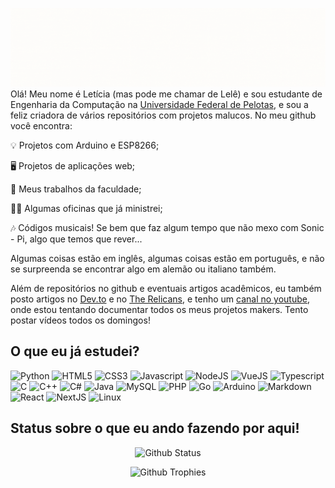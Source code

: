 ![Boas vindas ao meu Github](imagens/capa.gif)
Olá! Meu nome é Letícia (mas pode me chamar de Lelê) e sou estudante de Engenharia da Computação na [Universidade Federal de Pelotas](https://portal.ufpel.edu.br/), e sou a feliz criadora de vários repositórios com projetos malucos. No meu github você encontra:

💡️ Projetos com Arduino e ESP8266;

🖥️ Projetos de aplicações web;

📑️ Meus trabalhos da faculdade;

👩‍🏫️ Algumas oficinas que já ministrei;

🎶️ Códigos musicais! Se bem que faz algum tempo que não mexo com Sonic - Pi, algo que temos que rever...

Algumas coisas estão em inglês, algumas coisas estão em português, e não se surpreenda se encontrar algo em alemão ou italiano também.

Além de repositórios no github e eventuais artigos acadêmicos, eu também posto artigos no [Dev.to](https://dev.to/lelepg) e no [The Relicans](https://www.therelicans.com/lelepg), e tenho um [canal no youtube](https://www.youtube.com/channel/UCSTtVZeXrueBBRorTKDSAbQ), onde estou tentando documentar todos os meus projetos makers. Tento postar vídeos todos os domingos!

## O que eu já estudei?


![Python](https://img.shields.io/badge/Python-3776AB?style=for-the-badge&logo=python&logoColor=white)
![HTML5](https://img.shields.io/badge/HTML5-E34F26?style=for-the-badge&logo=html5&logoColor=white)
![CSS3](https://img.shields.io/badge/CSS3-1572B6?style=for-the-badge&logo=css3&logoColor=white)
![Javascript](https://img.shields.io/badge/JavaScript-323330?style=for-the-badge&logo=javascript&logoColor=F7DF1E)
![NodeJS](https://img.shields.io/badge/Node.js-43853D?style=for-the-badge&logo=node.js&logoColor=white)
![VueJS](https://img.shields.io/badge/Vue.js-35495E?style=for-the-badge&logo=vue.js&logoColor=4FC08D)
![Typescript](https://img.shields.io/badge/TypeScript-007ACC?style=for-the-badge&logo=typescript&logoColor=white)
![C](https://img.shields.io/badge/C-00599C?style=for-the-badge&logo=c&logoColor=white)
![C++](https://img.shields.io/badge/C%2B%2B-00599C?style=for-the-badge&logo=c%2B%2B&logoColor=white)
![C#](https://img.shields.io/badge/C%23-239120?style=for-the-badge&logo=c-sharp&logoColor=white)
![Java](https://img.shields.io/badge/Java-ED8B00?style=for-the-badge&logo=java&logoColor=white)
![MySQL](https://img.shields.io/badge/MySQL-FFC500?style=for-the-badge&logo=mysql&logoColor=black)
![PHP](https://img.shields.io/badge/PHP-777BB4?style=for-the-badge&logo=php&logoColor=white)
![Go](https://img.shields.io/badge/Go-00ADD8?style=for-the-badge&logo=go&logoColor=white)
![Arduino](https://img.shields.io/badge/Arduino-00979D?style=for-the-badge&logo=Arduino&logoColor=white)
![Markdown](https://img.shields.io/badge/Markdown-000000?style=for-the-badge&logo=markdown&logoColor=white)
![React](https://img.shields.io/badge/React-20232A?style=for-the-badge&logo=react&logoColor=61DAFB)
![NextJS](https://img.shields.io/badge/next.js-000000?style=for-the-badge&logo=nextdotjs&logoColor=white)
![Linux](https://img.shields.io/badge/Linux-FCC644?style=for-the-badge&logo=linux&logoColor=black)


## Status sobre o que eu ando fazendo por aqui!
<div align = "center">
 
 ![Github Status](https://github-readme-stats.vercel.app/api?username=lelepg&show_icons=true&theme=dracula)

 ![Github Trophies](https://github-profile-trophy.vercel.app/?username=lelepg&theme=dracula&row=1)
</div>





 
